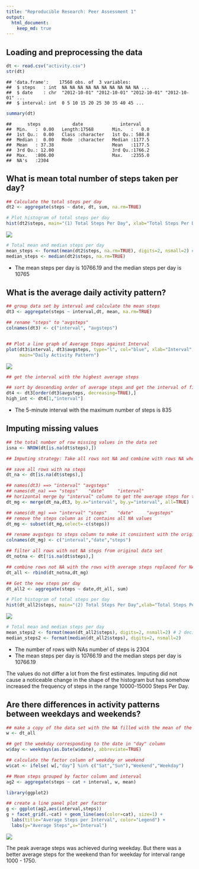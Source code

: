 ```yaml
---
title: "Reproducible Research: Peer Assessment 1"
output: 
  html_document:
    keep_md: true
---
```



## Loading and preprocessing the data

```r
dt <- read.csv("activity.csv")
str(dt)
```

```
## 'data.frame':	17568 obs. of  3 variables:
##  $ steps   : int  NA NA NA NA NA NA NA NA NA NA ...
##  $ date    : chr  "2012-10-01" "2012-10-01" "2012-10-01" "2012-10-01" ...
##  $ interval: int  0 5 10 15 20 25 30 35 40 45 ...
```

```r
summary(dt)
```

```
##      steps            date              interval     
##  Min.   :  0.00   Length:17568       Min.   :   0.0  
##  1st Qu.:  0.00   Class :character   1st Qu.: 588.8  
##  Median :  0.00   Mode  :character   Median :1177.5  
##  Mean   : 37.38                      Mean   :1177.5  
##  3rd Qu.: 12.00                      3rd Qu.:1766.2  
##  Max.   :806.00                      Max.   :2355.0  
##  NA's   :2304
```

## What is mean total number of steps taken per day?

```r
## Calculate the total steps per day
dt2 <- aggregate(steps ~ date, dt, sum, na.rm=TRUE)

# Plot histogram of total steps per day
hist(dt2$steps, main="(1) Total Steps Per Day", xlab="Total Steps Per Day", ylab="Frequency")
```

![](PA1_template_files/figure-html/DaySteps-1.png)<!-- -->

```r
# Total mean and median steps per day
mean_steps <- format(mean(dt2$steps, na.rm=TRUE), digits=2, nsmall=2) # 2 decimal places
median_steps <- median(dt2$steps, na.rm=TRUE)
```
- The mean steps per day is 10766.19 and the median steps per day is 10765


## What is the average daily activity pattern?


```r
## group data set by interval and calculate the mean steps
dt3 <- aggregate(steps ~ interval,dt, mean, na.rm=TRUE)

## rename "steps" to "avgsteps" 
colnames(dt3) <- c("interval", "avgsteps")


## Plot a line graph of Average Steps against Interval
plot(dt3$interval, dt3$avgsteps, type="l", col="blue", xlab="Interval", ylab="Average Steps", 
     main="Daily Activity Pattern")
```

![](PA1_template_files/figure-html/DailyPattern-1.png)<!-- -->

```r
## get the interval with the highest average steps

## sort by descending order of average steps and get the interval of first row which is the highest number of steps
dt4 <- dt3[order(dt3$avgsteps, decreasing=TRUE),]
high_int <- dt4[1,"interval"]
```
- The 5-minute interval with the maximum number of steps is 835 

## Imputing missing values


```r
## the total number of row missing values in the data set
isna <- NROW(dt[is.na(dt$steps),])

## Imputing strategy: Take all rows not NA and combine with rows NA where NA replaced by the mean in the interval 

## save all rows with na steps
dt_na <- dt[is.na(dt$steps),]

## names(dt3) ==> "interval" "avgsteps"
## names(dt_na) ==> "steps"    "date"     "interval"
## horizontal merge by "interval" column to get the average steps for the interval from dt3
dt_mg <- merge(dt_na,dt3, by.x="interval", by.y="interval", all=TRUE)

## names(dt_mg) ==> "interval" "steps"    "date"     "avgsteps"
## remove the steps column as it contains all NA values
dt_mg <- subset(dt_mg,select=-c(steps))

## rename avgsteps to steps column to make it consistent with the original columns 
colnames(dt_mg) <- c("interval","date","steps")

## filter all rows with not NA steps from original data set
dt_notna <- dt[!is.na(dt$steps),]

## combine rows not NA with the rows with average steps replaced for NA
dt_all <- rbind(dt_notna,dt_mg)

## Get the new steps per day
dt_all2 <- aggregate(steps ~ date,dt_all, sum)

# Plot histogram of total steps per day
hist(dt_all2$steps, main="(2) Total Steps Per Day",xlab="Total Steps Per Day", ylab="Frequency")
```

![](PA1_template_files/figure-html/MissingVal-1.png)<!-- -->

```r
# Total mean and median steps per day
mean_steps2 <- format(mean(dt_all2$steps), digits=2, nsmall=2) # 2 decimal places
median_steps2 <- format(median(dt_all2$steps), digits=2, nsmall=2)
```
- The number of rows with NAs number of steps is 2304
- The mean steps per day is 10766.19 and the median steps per day is 10766.19

The values do not differ a lot from the first estimates.  Imputing did not cause a noticeable change in the shape of the histogram but has somehow increased the frequency of steps in the range 10000-15000 Steps Per Day.


## Are there differences in activity patterns between weekdays and weekends?


```r
## make a copy of the data set with the NA filled with the mean of the interval 
w <- dt_all

## get the weekday corresponding to the date in "day" column
w$day <- weekdays(as.Date(w$date), abbreviate=TRUE)

## calculate the factor column of weekday or weekend
w$cat <- ifelse( w[,"day"] %in% c("Sat","Sun"),"Weekend","Weekday")

## Mean steps grouped by factor column and interval
ag2 <- aggregate(steps ~ cat + interval, w, mean)

library(ggplot2)

## create a line panel plot per factor
g <- ggplot(ag2,aes(interval,steps))
g + facet_grid(.~cat) + geom_line(aes(color=cat), size=1) +
  labs(title="Average Steps per Interval", color="Legend") +
  labs(y="Average Steps",x="Interval") 
```

![](PA1_template_files/figure-html/WeekPattern-1.png)<!-- -->

The peak average steps was achieved during weekday.  But there was a better average steps for the weekend than for weekday for interval range 1000 - 1750.
